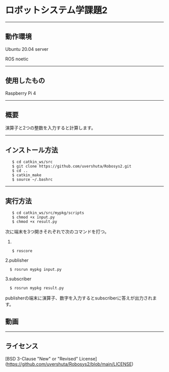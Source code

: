 # ロボットシステム学課題2
---

動作環境
---
Ubuntu 20.04 server

ROS noetic

---

使用したもの
---
Raspberry Pi 4

---

概要
---
演算子と2つの整数を入力すると計算します。

---

インストール方法
---

```
   $ cd catkin_ws/src
   $ git clone https://github.com/uvershuta/Robosys2.git
   $ cd ..
   $ catkin_make
   $ source ~/.bashrc
   ```
---
   
実行方法
---

```
   $ cd catkin_ws/src/mypkg/scripts
   $ chmod +x input.py
   $ chmod +x result.py
   ```

次に端末を3つ開きそれぞれで次のコマンドを打つ。

1.
```
   $ roscore
   ```
   
2.publisher
 ```
   $ rosrun mypkg input.py
   ```

3.subscriber
 ```
   $ rosrun mypkg result.py
   ```
   
publisherの端末に演算子、数字を入力するとsubscriberに答えが出力されます。

動画
---


---

ライセンス
---
[BSD 3-Clause "New" or "Revised" License] (https://github.com/uvershuta/Robosys2/blob/main/LICENSE)
